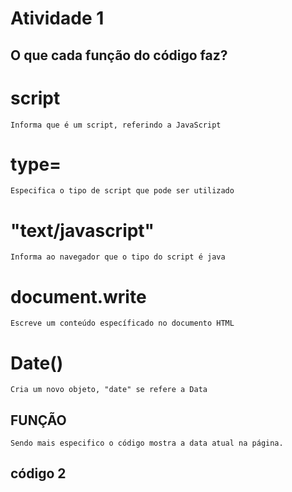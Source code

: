 # Atividade 1

## O que cada função do código faz?

# script

    Informa que é um script, referindo a JavaScript

# type=

    Especifica o tipo de script que pode ser utilizado

# "text/javascript"

    Informa ao navegador que o tipo do script é java

# document.write

    Escreve um conteúdo específicado no documento HTML

# Date()

    Cria um novo objeto, "date" se refere a Data

## FUNÇÃO

    Sendo mais especifico o código mostra a data atual na página.

## código 2
